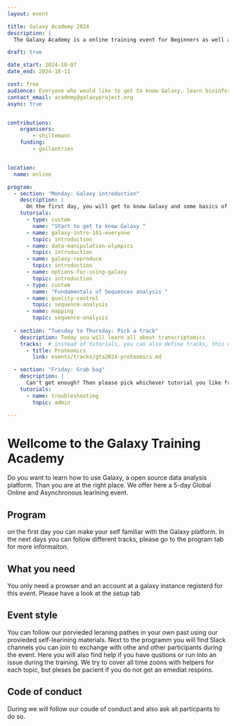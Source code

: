 ```yaml
---
layout: event

title: Galaxy Academy 2024
description: |
  The Galaxy Academy is a online training event for Beginners as well as learners who would like to improve there Galaxy data analysis skills. Over the course of one week we will have a different topic and focus every day. 

draft: true

date_start: 2024-10-07
date_end: 2024-10-11

cost: free 
audience: Everyone who would like to get to know Galaxy, learn bioinformatics data analysis, or master a specific new kind of analysis is welcome.
contact_email: academy@galaxyproject.org
async: true


contributions:
    organisers:
        - shiltemann
    funding:
        - gallantries


location:
  name: online

program:
  - section: "Monday: Galaxy introduction"
    description: |
      On the first day, you will get to know Galaxy and some basics of sequence data analysis. Feel free to skip this day if you don't need this introduction. Please enjoy this introduction and prepare for the upcoming days.
    tutorials:
      - type: custom
        name: "Start to get to know Galaxy "
      - name: galaxy-intro-101-everyone
        topic: introduction
      - name: data-manipulation-olympics
        topic: introduction
      - name: galaxy-reproduce
        topic: introduction
      - name: options-for-using-galaxy
        topic: introduction
      - type: custom
        name: "Fundamentals of Sequences analysis "
      - name: quality-control
        topic: sequence-analysis
      - name: mapping
        topic: sequence-analysis
 
  - section: "Tuesday to Thursday: Pick a track"
    description: Today you will learn all about transcriptomics
    tracks:  # instead of tutorials, you can also define tracks, this will create a button per tracks that will lead to a different page
      - title: Proteomics
        link: events/tracks/gta2024-proteomics.md

  - section: "Friday: Grab bag"
    description: | 
      Can't get enough? Then please pick whichever tutorial you like from the track of the previous days or from the list below.
    tutorials:
      - name: troubleshooting
        topic: admin

---
```


# Wellcome to the Galaxy Training Academy 

Do you want to learn how to use Galaxy, a open source data analysis platform. Than you are at the right place. We offer here a 5-day Global Online and Asynchronous learining event. 

## Program
on the first day you can make your self familiar with the Galaxy platform. In the next days you can follow different tracks, please go to the program tab for more informaiton. 


## What you need
You only need a prowser and an account at a galaxy instance registerd for this event. Please have a look at the setup tab


## Event style
You can follow our porvieded leraning pathes in your own past using our provieded self-learining materials. Next to the programm you will find Slack channels you can join to exchange with othe and other participants during the event. Here you will also find help if you have qustions or run into an issue during the training. We try to cover all time zoons with helpers for each topic, but pleses be pacient if you do not get an emediat respons.

## Code of conduct
During we will follow our coude of conduct and also ask all particpants to do so.
